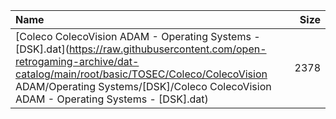 |Name|Size|
|:---|---:|
|[Coleco ColecoVision ADAM - Operating Systems - [DSK].dat](https://raw.githubusercontent.com/open-retrogaming-archive/dat-catalog/main/root/basic/TOSEC/Coleco/ColecoVision ADAM/Operating Systems/[DSK]/Coleco ColecoVision ADAM - Operating Systems - [DSK].dat)|2378|
